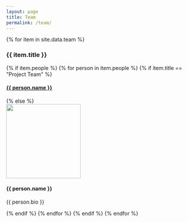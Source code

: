 ```yaml
---
layout: page
title: Team
permalink: /team/
---
```

<div class='team'>
    {% for item in site.data.team %}
        <h3>{{ item.title }}</h3>
        {% if item.people %}
            {% for person in item.people %}
                {% if item.title == "Project Team" %}
                    <div class='container'>
                        <div class='row justify-content-md-center'>
                            <div class='col-5'>
                                <h4><a href=
                                "{{ site.baseurl }}/writers/{{ person.link }}">
                                    {{ person.name }}
                                </a></h4>
                            </div>
                        </div>
                    </div>
                {% else %}
                <div class='media mt-3'>
                    <img src='{{ person.img | absolute_url }}' height='200'>
                    <div class='media-body ml-3'>
                        <h4 class='mt-0'>{{ person.name }}</h4>
                        <p>{{ person.bio }}</p>
                    </div>
                </div>
                {% endif %}
            {% endfor %}
        {% endif %}
    {% endfor %}
</div>

